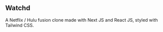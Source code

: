 
## Watchd

A Netflix / Hulu fusion clone made with Next JS and React JS, styled with Tailwind CSS. 

